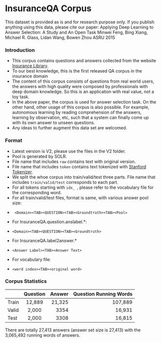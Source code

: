 # InsuranceQA Corpus

This dataset is provided as is and for research purpose only.
If you publish anything using this data, please cite our paper:
Applying Deep Learning to Answer Selection: A Study and An Open Task
Minwei Feng, Bing Xiang, Michael R. Glass, Lidan Wang, Bowen Zhou
ASRU 2015

### Introduction

* This corpus contains questions and answers collected from the website [Insurance Library](http://www.insurancelibrary.com/).
* To our best knowledge, this is the first released QA corpus in the insurance domain
* The content of this corpus consists of questions from real world users, the answers with high quality were composed by professionals with deep domain knowledge. So this is an application with real value, not a toy task.
* In the above paper, the corpus is used for answer selection task. On the other hand, other usage of this corpus is also possible. For example, autonomous learning by reading comprehension of the answers, learning by observation, etc, such that a system can finally come up with its own answer to unseen questions.
* Any ideas to further augment this data set are welcomed. 


### Format
* Latest version is V2, please use the files in the V2 folder. 
* Pool is generated by SOLR.
* File name that includes `raw` contains text with original version.
* File name that includes `token` contains text tokenized with [Stanford Tokenizer](http://nlp.stanford.edu/software/tokenizer.shtml).
* We split the whoe corpus into train/valid/test three parts. File name that includes `train/valid/test` corresponds to each part.
* For all tokens starting with `idx_ `, please refer to the vocabulary file for the corresponding word.
* For all train/valid/test files, format is same, with various answer pool size:
 -   ``` <Domain><TAB><QUESTION><TAB><Groundtruth><TAB><Pool>```
* For InsuranceQA.question.anslabel.*:
 -   ```<Domain><TAB><QUESTION><TAB><Groundtruth>```
* For InsuranceQA.label2answer.*
 -  ```<Answer Label><TAB><Answer Text>```
* For vocabulary file:
 -  ```<word index><TAB><original word>```

### Corpus Statistics
|               | Question      |  Answer  | Question Running Words  | 
| ------------- |:-------------:| -----:|   -----:|           
| Train      | 12,889 | 21,325  |    107,889        |
| Valid      | 2,000     |  3354 |   16,931          |
| Test       | 2,000      |    3308 |  16,815            |
There are totally 27,413 answers (answer set size is 27,413) with the 3,065,492 running words of answers.

